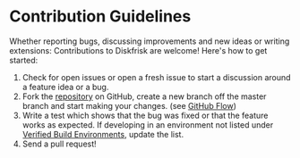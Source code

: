 # Contribution Guidelines

Whether reporting bugs, discussing improvements and new ideas or writing extensions: Contributions to Diskfrisk are welcome! Here's how to get started:

1. Check for open issues or open a fresh issue to start a discussion around a feature idea or a bug.
2. Fork the [repository](http://www.github.com/parkerduckworth/diskfrisk) on GitHub, create a new branch off the master branch and start making your changes. (see [GitHub Flow](https://guides.github.com/introduction/flow/index.html))
3. Write a test which shows that the bug was fixed or that the feature works as expected. If developing in an environment not listed under [Verified Build Environments](https://github.com/parkerduckworth/diskfrisk#verified-build-environments), update the list.
4. Send a pull request!
